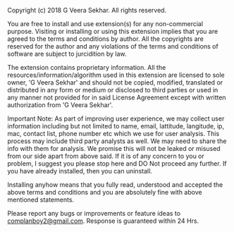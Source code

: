 
Copyright (c) 2018 G Veera Sekhar. All rights reserved.

You are free to install and use extension(s) for any non-commercial purpose. Visiting or installing or using 
this extension implies that you are agreed to the terms and conditions by author. All the copyrights are reserved for the author and any violations of the terms and conditions of software are subject to jurcidition by law.
 
The extension contains proprietary information. All the resources/information/algorithm used in this extension are 
licensed to sole owner, 'G Veera Sekhar' and should not be copied, modified, translated or distributed in any form or medium
or disclosed to third parties or used in any manner not provided for in said License Agreement except with 
written authorization from 'G Veera Sekhar'.

Important Note:
As part of improving user experience, we may collect user information including but not limited to name, email, lattitude, langitude, ip, mac, contact list, phone number etc which we use for user analysis. This process may include third party analysts as well. We may need to share the info with them for analysis. We promise this will not be leaked or misused from our side apart from above said. If it is of any concern to you or problem, I suggest you please stop here and DO Not proceed any further. If you have already installed, then you can uninstall. 

Installing anyhow means that you fully read, understood and accepted the above terms and conditions and you are absolutely fine with above mentioned statements. 

Please report any bugs or improvements or feature ideas to complanboy2@gmail.com. Response is guaranteed within 24 Hrs.

